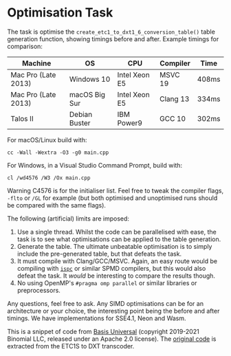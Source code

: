 # Optimisation Task

The task is optimise the `create_etc1_to_dxt1_6_conversion_table()` table generation function, showing timings before and after.  Example timings for comparison:

| Machine             | OS            | CPU           | Compiler | Time  |
|---------------------|---------------|---------------|----------|-------|
| Mac Pro (Late 2013) | Windows 10    | Intel Xeon E5 | MSVC 19  | 408ms |
| Mac Pro (Late 2013) | macOS Big Sur | Intel Xeon E5 | Clang 13 | 334ms |
| Talos II            | Debian Buster | IBM Power9    | GCC 10   | 302ms |

For macOS/Linux build with:
```
cc -Wall -Wextra -O3 -g0 main.cpp
```
For Windows, in a Visual Studio Command Prompt, build with:
```
cl /wd4576 /W3 /Ox main.cpp
```
Warning C4576 is for the initialiser list. Feel free to tweak the compiler flags, `-flto` or `/GL` for example (but both optimised and unoptimised runs should be compared with the same flags).

The following (artificial) limits are imposed:
1. Use a single thread. Whilst the code can be parallelised with ease, the task is to see what optimisations can be applied to the table generation.
2. Generate the table. The ultimate unbeatable optimisation is to simply include the pre-generated table, but that defeats the task.
3. It must compile with Clang/GCC/MSVC. Again, an easy route would be compiling with [`ispc`](//ispc.github.io) or similar SPMD compilers, but this would also defeat the task. It _would_ be interesting to compare the results though.
4. No using OpenMP's `#pragma omp parallel` or similar libraries or preprocessors.

Any questions, feel free to ask. Any SIMD optimisations can be for an architecture or your choice, the interesting point being the before and after timings. We have implementations for SSE4.1, Neon and Wasm.

This is a snippet of code from [Basis Universal](//github.com/BinomialLLC/basis_universal) (copyright 2019-2021 Binomial LLC, released under an Apache 2.0 license). The [original code](//github.com/BinomialLLC/basis_universal/blob/77b7df8e5df3532a42ef3c76de0c14cc005d0f65/transcoder/basisu_transcoder.cpp#L1178-L1253) is extracted from the ETC1S to DXT transcoder.
